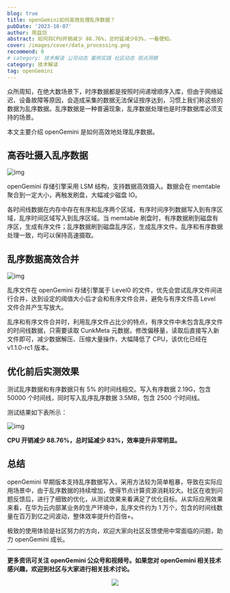 ```yaml
---
blog: true
title: openGemini如何高效处理乱序数据？
pubDate: '2023-10-07'
author: 周益剑
abstract: 如何将CPU开销减少 88.76%，总时延减少83%，一看便知。
cover: /images/cover/data_processing.png
recommend: 0
# category: 技术解读 公司动态 案例实践 社区动态 观点洞察
category: 技术解读
tag: openGemini
---
```


众所周知，在绝大数场景下，时序数据都是按照时间递增顺序入库，但由于网络延迟、设备故障等原因，会造成采集的数据无法保证按序达到，习惯上我们称这些的数据为乱序数据。乱序数据是一种普遍现象，乱序数据处理也是时序数据库必须支持的场景。

本文主要介绍 openGemini 是如何高效地处理乱序数据。

## **高吞吐摄入乱序数据**

![img](/images/docs_img/3a7f0c7ca858ada72da5a521a50240da.png)

openGemini 存储引擎采用 LSM 结构，支持数据高效摄入。数据会在 memtable 聚合到一定大小，再触发刷盘，大幅减少磁盘 IO。

各时间线数据在内存中存在有序和乱序两个区域，有序时间序列数据写入到有序区域，乱序时间区域写入到乱序区域。当 memtable 刷盘时，有序数据刷到磁盘有序区，生成有序文件；乱序数据刷到磁盘乱序区，生成乱序文件。乱序和有序数据处理一致，均可以保持高速摄取。

## **乱序数据高效合并**

![img](/images/docs_img/5b5bff8e4c188593b33c879af0cc9eb3.png)

乱序文件在 openGemini 存储引擎属于 Level0 的文件，优先会尝试乱序文件间进行合并，达到设定的阈值大小后才会和有序文件合并，避免与有序文件高 Level 文件合并产生写放大。

乱序和有序文件合并时，利用乱序文件占比少的特点，有序文件中未包含乱序文件的时间线数据，只需要读取 CunkMeta 元数据，修改偏移量，读取后直接写入新文件即可，减少数据解压、压缩大量操作，大幅降低了 CPU，该优化已经在 v1.1.0-rc1 版本。

## **优化前后实测效果**

测试乱序数据和有序数据只有 5% 的时间线相交。写入有序数据 2.19G，包含 50000 个时间线，同时写入乱序乱序数据 3.5MB，包含 2500 个时间线。

测试结果如下表所示：

![img](/images/docs_img/225ff0a64f1b1dc8ac3c3bbde16721b2.png)

**CPU 开销减少 88.76%，总时延减少 83%，效率提升非常明显。**

## **总结**

openGemini 早期版本支持乱序数据写入，采用方法较为简单粗暴，导致在实际应用场景中，由于乱序数据的持续增加，使得节点计算资源消耗较大。社区在收到问题反馈后，进行了细致的优化，从测试效果来看满足了优化目标。从实际应用效果来看，在华为云内部某业务的生产环境中，乱序文件约为 1 万个，包含的时间线数量在百万到亿之间波动，整体效率提升约百倍+。

极致的使用体验是社区努力的方向，欢迎大家向社区反馈使用中常面临的问题，助力 openGemini 成长。

---

**更多资讯可关注 openGemini 公众号和视频号。如果您对 openGemini 相关技术感兴趣，欢迎到社区与大家进行相关技术讨论。**

<div align=center>
<img src="/images/qrcode.jpg" >
</div>
